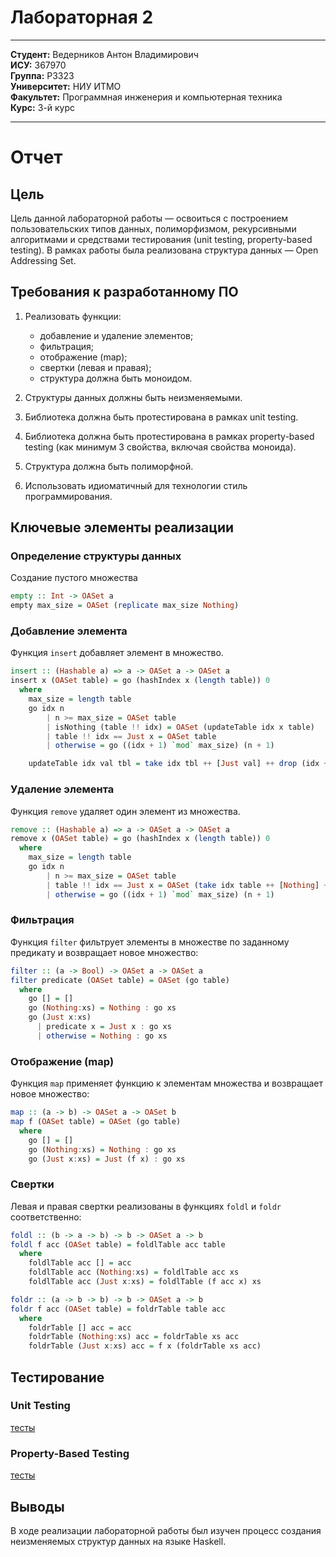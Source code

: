 # Лабораторная 2
---

**Студент:** Ведерников Антон Владимирович  
**ИСУ:** 367970  
**Группа:** P3323  
**Университет:** НИУ ИТМО  
**Факультет:** Программная инженерия и компьютерная техника  
**Курс:** 3-й курс  

---
# Отчет

## Цель

Цель данной лабораторной работы — освоиться с построением пользовательских типов данных, полиморфизмом, рекурсивными алгоритмами и средствами тестирования (unit testing, property-based testing). В рамках работы была реализована структура данных — Open Addressing Set.

## Требования к разработанному ПО

1. Реализовать функции:
   - добавление и удаление элементов;
   - фильтрация;
   - отображение (map);
   - свертки (левая и правая);
   - структура должна быть моноидом.

2. Структуры данных должны быть неизменяемыми.
3. Библиотека должна быть протестирована в рамках unit testing.
4. Библиотека должна быть протестирована в рамках property-based testing (как минимум 3 свойства, включая свойства моноида).
5. Структура должна быть полиморфной.
6. Использовать идиоматичный для технологии стиль программирования.

## Ключевые элементы реализации

### Определение структуры данных

Создание пустого множества

```haskell
empty :: Int -> OASet a
empty max_size = OASet (replicate max_size Nothing)
```

### Добавление элемента

Функция `insert` добавляет элемент в множество.

```haskell
insert :: (Hashable a) => a -> OASet a -> OASet a
insert x (OASet table) = go (hashIndex x (length table)) 0
  where
    max_size = length table
    go idx n
        | n >= max_size = OASet table
        | isNothing (table !! idx) = OASet (updateTable idx x table)
        | table !! idx == Just x = OASet table
        | otherwise = go ((idx + 1) `mod` max_size) (n + 1)

    updateTable idx val tbl = take idx tbl ++ [Just val] ++ drop (idx + 1) tbl
```

### Удаление элемента

Функция `remove` удаляет один элемент из множества.

```haskell
remove :: (Hashable a) => a -> OASet a -> OASet a
remove x (OASet table) = go (hashIndex x (length table)) 0
  where
    max_size = length table
    go idx n
        | n >= max_size = OASet table
        | table !! idx == Just x = OASet (take idx table ++ [Nothing] ++ drop (idx + 1) table)
        | otherwise = go ((idx + 1) `mod` max_size) (n + 1)
```

### Фильтрация

Функция `filter` фильтрует элементы в множестве по заданному предикату и возвращает новое множество:

```haskell
filter :: (a -> Bool) -> OASet a -> OASet a
filter predicate (OASet table) = OASet (go table)
  where
    go [] = []
    go (Nothing:xs) = Nothing : go xs
    go (Just x:xs)
      | predicate x = Just x : go xs
      | otherwise = Nothing : go xs
```

### Отображение (map)

Функция `map` применяет функцию к элементам множества и возвращает новое множество:

```haskell
map :: (a -> b) -> OASet a -> OASet b
map f (OASet table) = OASet (go table)
  where
    go [] = []
    go (Nothing:xs) = Nothing : go xs
    go (Just x:xs) = Just (f x) : go xs
```

### Свертки

Левая и правая свертки реализованы в функциях `foldl` и `foldr` соответственно:

```haskell
foldl :: (b -> a -> b) -> b -> OASet a -> b
foldl f acc (OASet table) = foldlTable acc table
  where
    foldlTable acc [] = acc
    foldlTable acc (Nothing:xs) = foldlTable acc xs
    foldlTable acc (Just x:xs) = foldlTable (f acc x) xs

foldr :: (a -> b -> b) -> b -> OASet a -> b
foldr f acc (OASet table) = foldrTable table acc
  where
    foldrTable [] acc = acc
    foldrTable (Nothing:xs) acc = foldrTable xs acc
    foldrTable (Just x:xs) acc = f x (foldrTable xs acc)
```

## Тестирование

### Unit Testing

[тесты](./test/Spec.hs)

### Property-Based Testing

[тесты](./test/PropertySpec.hs)

## Выводы

В ходе реализации лабораторной работы был изучен процесс создания неизменяемых структур данных на языке Haskell.

